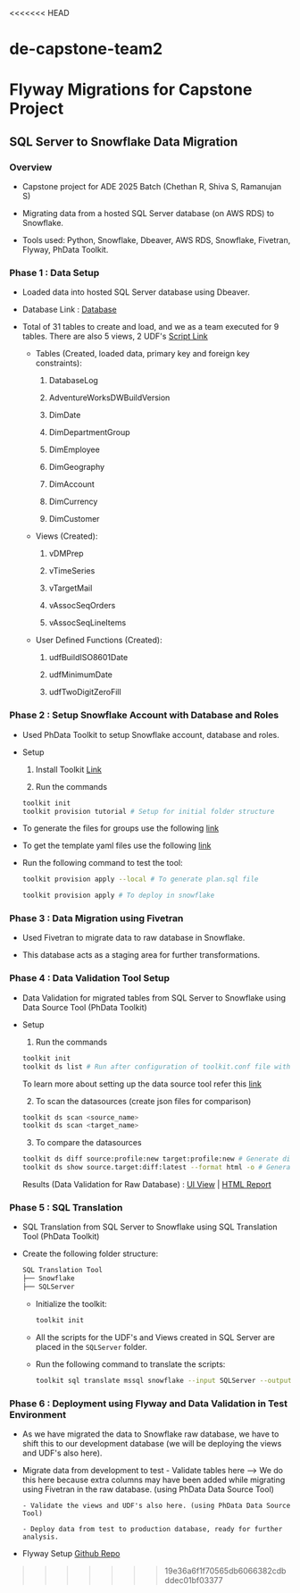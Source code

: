 <<<<<<< HEAD
# de-capstone-team2
Flyway Migrations for Capstone Project
=======
## SQL Server to Snowflake Data Migration ###

### Overview

- Capstone project for ADE 2025 Batch (Chethan R, Shiva S, Ramanujan S)

- Migrating data from a hosted SQL Server database (on AWS RDS) to Snowflake.

- Tools used: Python, Snowflake, Dbeaver, AWS RDS, Snowflake, Fivetran, Flyway, PhData Toolkit.

### Phase 1 : Data Setup

- Loaded data into hosted SQL Server database using Dbeaver.

- Database Link : [Database](https://learn.microsoft.com/en-us/sql/samples/adventureworks-install-configure?view=sql-server-ver17&tabs=ssms)

- Total of 31 tables to create and load, and we as a team executed for 9 tables. There are also 5 views, 2 UDF's [Script Link](./Data%20Setup/instawdbdw.txt)

    - Tables (Created, loaded data, primary key and foreign key constraints):

        1. DatabaseLog

        2. AdventureWorksDWBuildVersion

        3. DimDate

        4. DimDepartmentGroup

        5. DimEmployee

        6. DimGeography

        7. DimAccount

        8. DimCurrency

        9. DimCustomer
    
    - Views (Created):

        1. vDMPrep

        2. vTimeSeries

        3. vTargetMail

        4. vAssocSeqOrders

        5. vAssocSeqLineItems
    
    - User Defined Functions (Created):

        1. udfBuildISO8601Date

        2. udfMinimumDate

        3. udfTwoDigitZeroFill


### Phase 2 : Setup Snowflake Account with Database and Roles

- Used PhData Toolkit to setup Snowflake account, database and roles.

- Setup
    1. Install Toolkit [Link](https://toolkit.phdata.io/docs/toolkit-cli)

    2. Run the commands

    ```bash
    toolkit init
    toolkit provision tutorial # Setup for initial folder structure
    ```

- To generate the files for groups use the following [link](https://provisiontoolpoc-nkfxytohrlpyqzbsajwdim.streamlit.app/)

- To get the template yaml files use the following [link](https://github.com/Hithesh1334/porvisoin-tool-test-/tree/main/stack/templates)

- Run the following command to test the tool:

    ```bash
    toolkit provision apply --local # To generate plan.sql file

    toolkit provision apply # To deploy in snowflake
    ```

### Phase 3 : Data Migration using Fivetran

- Used Fivetran to migrate data to raw database in Snowflake.

- This database acts as a staging area for further transformations.


### Phase 4 : Data Validation Tool Setup

- Data Validation for migrated tables from SQL Server to Snowflake using Data Source Tool (PhData Toolkit)

- Setup

    1. Run the commands

    ```bash
    toolkit init
    toolkit ds list # Run after configuration of toolkit.conf file with necessary datasources and profiles
    ```

    To learn more about setting up the data source tool refer this [link](https://toolkit.phdata.io/docs/data-source)

    2. To scan the datasources (create json files for comparison)

    ```bash
    toolkit ds scan <source_name>
    toolkit ds scan <target_name>
    ```

    3. To compare the datasources

    ```bash
    toolkit ds diff source:profile:new target:profile:new # Generate diff json file for comparison
    toolkit ds show source.target:diff:latest --format html -o # Generate html report using the diff json file
    ```
    Results (Data Validation for Raw Database) : [UI View](./Data%20Source%20Tool/MigrationReport.png) | [HTML Report](./Data%20Source%20Tool/sap_source.sap_target_diff_2025-10-16T140001.969Z.html)


### Phase 5 : SQL Translation

- SQL Translation from SQL Server to Snowflake using SQL Translation Tool (PhData Toolkit)

- Create the following folder structure:

    ```bash
    SQL Translation Tool
    ├── Snowflake
    ├── SQLServer
    ```

    - Initialize the toolkit:

        ```bash
        toolkit init
        ```

    - All the scripts for the UDF's and Views created in SQL Server are placed in the `SQLServer` folder.

    - Run the following command to translate the scripts:

        ```bash
        toolkit sql translate mssql snowflake --input SQLServer --output Snowflake
        ```

### Phase 6 : Deployment using Flyway and Data Validation in Test Environment

- As we have migrated the data to Snowflake raw database, we have to shift this to our development database (we will be deploying the views and UDF's also here).

- Migrate data from development to test
      - Validate tables here --> We do this here because extra columns may have been added while    migrating using Fivetran in the raw database. (using PhData Data Source Tool)

      - Validate the views and UDF's also here. (using PhData Data Source Tool)

      - Deploy data from test to production database, ready for further analysis.

- Flyway Setup [Github Repo](https://github.com/shivv1956/de-capstone-team2/tree/dev)
>>>>>>> 19e36a6f1f70565db6066382cdbddec01bf03377
